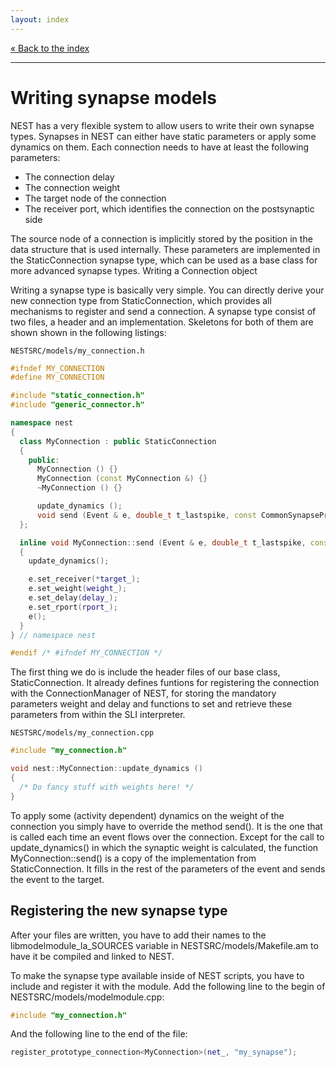 ```yaml
---
layout: index
---
```


[« Back to the index](index)

<hr>

# Writing synapse models

NEST has a very flexible system to allow users to write their own
synapse types. Synapses in NEST can either have static parameters or
apply some dynamics on them. Each connection needs to have at least
the following parameters:

* The connection delay
* The connection weight
* The target node of the connection
* The receiver port, which identifies the connection on the postsynaptic side

The source node of a connection is implicitly stored by the position
in the data structure that is used internally. These parameters are
implemented in the StaticConnection synapse type, which can be used as
a base class for more advanced synapse types.  Writing a Connection
object

Writing a synapse type is basically very simple. You can directly
derive your new connection type from StaticConnection, which provides
all mechanisms to register and send a connection. A synapse type
consist of two files, a header and an implementation. Skeletons for
both of them are shown shown in the following listings:

`NESTSRC/models/my_connection.h`

```c++
#ifndef MY_CONNECTION
#define MY_CONNECTION

#include "static_connection.h"
#include "generic_connector.h"

namespace nest
{
  class MyConnection : public StaticConnection
  {
    public:
      MyConnection () {}
      MyConnection (const MyConnection &) {}
      ~MyConnection () {}

      update_dynamics ();
      void send (Event & e, double_t t_lastspike, const CommonSynapseProperties & cp);
  };

  inline void MyConnection::send (Event & e, double_t t_lastspike, const CommonSynapseProperties &)
  {
    update_dynamics();

    e.set_receiver(*target_);
    e.set_weight(weight_);
    e.set_delay(delay_);
    e.set_rport(rport_);
    e();
  }
} // namespace nest

#endif /* #ifndef MY_CONNECTION */
```

The first thing we do is include the header files of our base class,
StaticConnection. It already defines funtions for registering the
connection with the ConnectionManager of NEST, for storing the
mandatory parameters weight and delay and functions to set and
retrieve these parameters from within the SLI interpreter.

`NESTSRC/models/my_connection.cpp`

```c++
#include "my_connection.h"

void nest::MyConnection::update_dynamics ()
{
  /* Do fancy stuff with weights here! */
}
```

To apply some (activity dependent) dynamics on the weight of the
connection you simply have to override the method send(). It is the
one that is called each time an event flows over the
connection. Except for the call to update_dynamics() in which the
synaptic weight is calculated, the function MyConnection::send() is a
copy of the implementation from StaticConnection. It fills in the rest
of the parameters of the event and sends the event to the target.

## Registering the new synapse type

After your files are written, you have to add their names to the
libmodelmodule_la_SOURCES variable in NESTSRC/models/Makefile.am to
have it be compiled and linked to NEST.

To make the synapse type available inside of NEST scripts, you have to
include and register it with the module. Add the following line to the
begin of NESTSRC/models/modelmodule.cpp:

```c++
#include "my_connection.h"
```

And the following line to the end of the file:

```c++
register_prototype_connection<MyConnection>(net_, "my_synapse");
```
